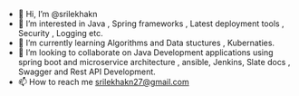 - 👋 Hi, I’m @srilekhakn
- 👀 I’m interested in Java , Spring frameworks , Latest deployment tools , Security , Logging etc.
- 🌱 I’m currently learning Algorithms and Data stuctures , Kubernaties.
- 💞️ I’m looking to collaborate on Java Development applications using spring boot and microservice architecture , ansible, Jenkins, Slate docs , Swagger and Rest API Development.
- 📫 How to reach me srilekhakn27@gmail.com

<!---
srilekhakn/srilekhakn is a ✨ special ✨ repository because its `README.md` (this file) appears on your GitHub profile.
You can click the Preview link to take a look at your changes.
--->
